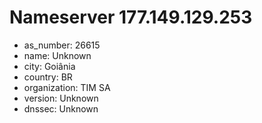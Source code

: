 # Nameserver 177.149.129.253

* as_number: 26615
* name: Unknown
* city: Goiânia
* country: BR
* organization: TIM SA
* version: Unknown
* dnssec: Unknown
